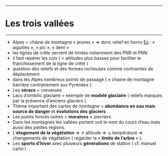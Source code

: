 ***
# Les trois vallées 
***
- Alpes = chaine de montagne « jeunes » ⇒ donc relief en *horns* <u>Ex</u> : « aiguilles », « pic », « dent » 
- les lignes de crête servent de limites notamment des PNR et PNN 
- il faut repérer les cols ( = altitudes plus basses pour faciliter le franchissement de la ligne de crête )
- question des reliefs et des formes rocheuses comme contraintes de déplacement 
- dans les Alpes nombreux points de passage ( ≠ chaine de montagne barrière contrairement aux Pyrénées  ). 
- Les **séracs** = crevasses 
- Lacs d’ombilic glaciaire = exemple de **modelé glaciaire** ( reliefs marqués par la présence d’anciens glaciers ). 
- Thème important des cartes de montagne = **abondance en eau mais source de danger** et **évolutions des glaciers** 
- Les points foncés noires = **moraines** ≈ pierriers 
- Dans les montagnes les vallées portent soit le nom du cours d’eau mais aussi des petites régions. 
- L’**étagement de la végétation** ⇒ ↗ altitude ⇒ ↘ température ⇒ changements de végétation ( regarder la « **limite de l’arbre** » ). 
- Les **sports d’hiver** avec plusieurs **générations** de station ( cf. manuel carto )